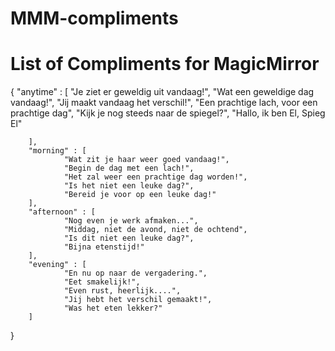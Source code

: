 # MMM-compliments
# List of Compliments for MagicMirror

{
        "anytime" : [
                "Je ziet er geweldig uit vandaag!",
                "Wat een geweldige dag vandaag!",
                "Jij maakt vandaag het verschil!",
                "Een prachtige lach, voor een prachtige dag",
                "Kijk je nog steeds naar de spiegel?",
                "Hallo, ik ben El, Spieg El"

        ],
        "morning" : [
                "Wat zit je haar weer goed vandaag!",
                "Begin de dag met een lach!",
                "Het zal weer een prachtige dag worden!",
                "Is het niet een leuke dag?",
                "Bereid je voor op een leuke dag!"
        ],
        "afternoon" : [
                "Nog even je werk afmaken...",
                "Middag, niet de avond, niet de ochtend",
                "Is dit niet een leuke dag?",
                "Bijna etenstijd!"
        ],
        "evening" : [
                "En nu op naar de vergadering.",
                "Eet smakelijk!",
                "Even rust, heerlijk....",
                "Jij hebt het verschil gemaakt!",
                "Was het eten lekker?"
        ]
}

